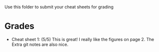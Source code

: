 Use this folder to submit your cheat sheets for grading

# Grades
- Cheat sheet 1: (5/5) This is great! I really like the figures on page 2. The Extra git notes are also nice.